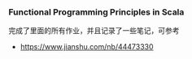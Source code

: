 ### Functional Programming Principles in Scala
完成了里面的所有作业，并且记录了一些笔记，可参考
- https://www.jianshu.com/nb/44473330